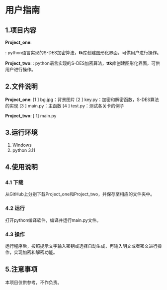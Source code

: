 # 用户指南


## 1.项目内容
 

**Project_one**:

: python语言实现的S-DES加密算法，**tk**库创建图形化界面，可供用户进行操作。

**Project_two**:
: python语言实现的S-DES加密算法，**ttk**库创建图形化界面，可供用户进行操作。



## 2.文件说明
**Project_one**:
[1 ] bg.jpg：背景图片
[2 ] key.py：加密和解密函数，S-DES算法的实现
[3 ] main.py：主函数
[4 ] test.py：测试各关卡的例子

**Project_two**:
 [ 1] main.py

## 3.运行环境

 1. Windows
 2. python  3.11


## 4.使用说明

### 4.1  下载
从GitHub上分别下载Project_one和Project_two，并保存至相应的文件夹中。

### 4.2  运行
打开python编译软件，编译并运行main.py文件。

### 4.3  操作
运行程序后，按照提示文字输入密钥或选择自动生成，再输入明文或者密文进行操作，实现加密和解密功能。


## 5.注意事项

 本项目仅供参考，不作负责。
